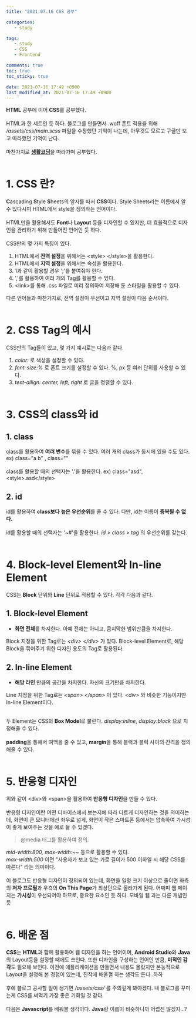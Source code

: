 ```yaml
---
title: "2021.07.16 CSS 공부"

categories:
   - study

tags:
   - study
   - CSS
   - Frontend

comments: true
toc: true
toc_sticky: true

date: 2021-07-16 17:49 +0900
last_modified_at: 2021-07-16 17:49 +0900
---
```


<strong>HTML</strong> 공부에 이어 <strong>CSS</strong>를 공부했다.<br><br>
HTML과 한 세트인 듯 하다. 블로그를 만들면서 .woff 폰트 적용을 위해 _/assets/css/main.scss_ 파일을 수정했던 기억이 나는데, 아무것도 모르고 구글만 보고 따라했던 기억이 난다.<br/><br/>
마찬가지로 [__생활코딩__](https://opentutorials.org/course/3086)을 따라가며 공부했다.<br/><br/>

# 1. CSS 란?
<strong>C</strong>ascading <strong>S</strong>tyle <strong>S</strong>heets의 앞자를 따서 <strong>CSS</strong>이다. Style Sheets라는 이름에서 알 수 있다시피 HTML에서 style을 정의하는 언어이다.<br/><br/>
HTML만을 활용해서도 <strong>Font</strong>나 <strong>Layout</strong> 등을 디자인할 수 있지만, 더 효율적으로 디자인을 관리하기 위해 만들어진 언어인 듯 하다.<br/><br/>
CSS만의 몇 가지 특징이 있다.
1. HTML에서 <strong>전역 설정</strong>을 위해서는 \<style> \</style>을 활용한다.
2. HTML에서 <strong>지역 설정</strong>을 위해서는 <styles> 속성을 활용한다.
3. 1과 같이 활용할 경우 ';'를 붙여줘야 한다.
4. ','를 활용하여 여러 개의 Tag를 활용할 수 있다.
5. \<link>를 통해 .css 파일로 미리 정의하여 저장해 둔 스타일을 활용할 수 있다.

다른 언어들과 마찬가지로, 전역 설정이 우선이고 지역 설정이 다음 순서이다.<br/><br/>

# 2. CSS Tag의 예시
CSS만의 Tag들이 있고, 몇 가지 예시로는 다음과 같다.
1. _color:_ 로 색상을 설정할 수 있다.
2. _font-size:%_ 로 폰트 크기를 설정할 수 있다. %, px 등 여러 단위를 사용할 수 있다.
3. _text-allign: center, left, right_ 로 글을 정렬할 수 있다.<br/><br/>

# 3. CSS의 class와 id
## 1. class
class를 활용하여 <strong>여러 변수</strong>를 묶을 수 있다. 여러 개의 class가 동시에 있을 수도 있다.<br/>
ex) class="a b" , class=""<br/><br/>
class를 활용할 때의 선택자는 '.'을 활용한다. ex) class="asd", \<style>.asd\</style>

## 2. id
id를 활용하여 <strong>class보다 높은 우선순위</strong>를 줄 수 있다. 다만, id는 이름이 <strong>중복될 수 없다.</strong><br/><br/>
id를 활용할 때의 선택자는 '~#'을 활용한다. _id > class > tag_ 의 우선순위를 갖는다.<br/><br/>

# 4. Block-level Element와 In-line Element
CSS는 <strong>Block</strong> 단위와 <strong>Line</strong> 단위로 적용할 수 있다. 각각 다음과 같다.

## 1. Block-level Element
- <strong>화면 전체</strong>를 차지한다. 아예 전체는 아니고, 큼지막한 범위만큼을 차지한다.

Block 지정을 위한 Tag로는 _\<div>_ _\</div>_ 가 있다. Block-level Element로, 해당 Block을 묶어주기 위한 디자인 용도의 Tag로 활용된다.

## 2. In-line Element
- <strong>해당 라인</strong> 만큼의 공간을 차지한다. 자신의 크기만큼 차지한다.

Line 지정을 위한 Tag로는 _\<span>_ _\</span>_ 이 있다. _\<div>_ 와 비슷한 기능이지만 In-line Element이다.<br><br>

두 Element는 CSS의 <strong>Box Model</strong>로 불린다. _display:inline_, _display:block_ 으로 지정해줄 수 있다.<br/><br/>
<strong>padding</strong>을 통해서 여백을 줄 수 있고, <strong>margin</strong>을 통해 블럭과 블럭 사이의 간격을 정의해줄 수 있다.<br><br>

# 5. 반응형 디자인
위와 같이 \<div>와 \<span>을 활용하여 <strong>반응형 디자인</strong>을 만들 수 있다.<br><br>
반응형 디자인이란 어떤 디바이스에서 보는지에 따라 다르게 디자인하는 것을 의미하는데, 화면이 큰 모니터에선 좌우로 넓게, 화면이 작은 스마트폰 등에서는 압축하여 가시성이 좋게 보여주는 것을 예로 들 수 있겠다.

> @media 태그를 활용하여 정의.

_mid-width:800, max-width:~~_ 등으로 활용할 수 있다.  
_max-width:500_ 이면 "사용자가 보고 있는 가로 길이가 500 이하일 시 해당 CSS를 따른다" 라는 의미이다.<br><br>
이 블로그도 반응형 디자인이 정의되어 있는데, 화면을 일정 크기 이상으로 줄이면 좌측의 <strong>저자 프로필</strong>과 우측의 <strong>On This Page</strong>가 최상단으로 올라가게 된다. 어짜피 웹 페이지는 <strong>가시성</strong>이 우선되어야 하므로, 중요한 요소인 듯 하다. 모바일 웹 과는 다른 개념인 듯<br><br>

# 6. 배운 점
<strong>CSS</strong>는 <strong>HTML</strong>과 함께 활용하며 웹 디자인을 하는 언어이며, <strong>Android Studio</strong>와 <strong>Java</strong>의 Layout등을 설정할 때에도 쓰인다. 또한 디자인을 구성하는 언어인 만큼, <strong>미적인 감각</strong>도 필요해 보인다. 이전에 애플리케이션을 만들면서 내용도 몰랐지만 본능적으로 Layout을 설정해 본 경험이 있는데, 진작에 배울껄 하는 생각도 든다..하하<br><br>
후에 블로그 공사할 일이 생기면 _/assets/css/_ 를 주의깊게 봐야겠다. 내 블로그를 꾸미는게 CSS를 써먹기 가장 좋은 기회일 것 같다.<br><br>
다음은 <strong>Javascript</strong>를 배워볼 생각이다. <strong>Java</strong>랑 이름이 비슷하니까 어렵진 않겠지...?
